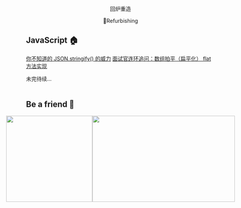 <p align="center">回炉重造</p>
<p align="center">🔨Refurbishing</p>



## JavaScript 🏠

[你不知道的 JSON.stringify() 的威力](https://github.com/NieZhuZhu/Blog/issues/1)
[面试官连环追问：数组拍平（扁平化） flat 方法实现](https://github.com/NieZhuZhu/Blog/issues/2)


未完待续...
<br/>
<br/>

## Be a friend 👬

<div style="display:flex;justify-content:center" >
<img src="https://user-gold-cdn.xitu.io/2019/12/22/16f2d09afc01f0b8" width = "230" height = "230" alt="" align=center />
<img src="https://user-gold-cdn.xitu.io/2019/12/22/16f2d09eb59851d3?w=900&h=500&f=png&s=148345" width = "380" height = "230" alt="" align=center />
</div>

